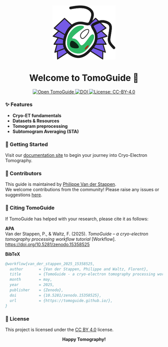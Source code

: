 ﻿<p align="center">
  <img src="docs/imgs/00_logo.svg" alt="TomoGuide Logo" width="200" />
</p>

<h1 align="center">Welcome to TomoGuide 🧊</h1>

<p align="center">
  <a href="https://tomoguide.github.io/" target="_blank">
    <img src="https://img.shields.io/badge/Open%20TomoGuide-Here-7B5CD6?style=flat" alt="Open TomoGuide">
  </a>
    <a href="https://doi.org/10.5281/zenodo.15358525" target="_blank">
    <img src="https://zenodo.org/badge/DOI/10.5281/zenodo.15358525.svg" alt="DOI"/>
  </a>
  <a href="https://creativecommons.org/licenses/by/4.0/" target="_blank">
    <img src="https://img.shields.io/badge/License-CC%20BY--4.0-lightgrey.svg?style=flat" alt="License: CC-BY-4.0">
  </a>
</p>

### ✨ Features
- **Cryo-ET fundamentals**
- **Datasets & Resources**
- **Tomogram preprocessing**
- **Subtomogram Averaging (STA)**

### 🚀 Getting Started
Visit our [documentation site](https://tomoguide.github.io/) to begin your journey into Cryo-Electron Tomography.

### 👥 Contributors
This guide is maintained by [Philippe Van der Stappen](https://github.com/Phaips).  
We welcome contributions from the community! Please raise any issues or suggestions [here](https://github.com/TomoGuide/TomoGuide.github.io/issues).

### 📑 Citing TomoGuide

If TomoGuide has helped with your research, please cite it as follows:

**APA**  
Van der Stappen, P., & Waltz, F. (2025). _TomoGuide – a cryo-electron tomography processing workflow tutorial_ [Workflow]. https://doi.org/10.5281/zenodo.15358525

**BibTeX**  
```bibtex
@workflow{van_der_stappen_2025_15358525,
  author       = {Van der Stappen, Philippe and Waltz, Florent},
  title        = {TomoGuide - a cryo-electron tomography processing workflow tutorial},
  month        = may,
  year         = 2025,
  publisher    = {Zenodo},
  doi          = {10.5281/zenodo.15358525},
  url          = {https://tomoguide.github.io/},
}
```

### 📄 License
This project is licensed under the [CC BY 4.0](https://creativecommons.org/licenses/by/4.0/) license.

<p align="center">
  <b>Happy Tomography!</b>
</p>
